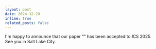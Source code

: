 ```yaml
---
layout: post
date: 2024-12-20
inline: true
related_posts: false
---
```


I'm happy to announce that our paper "" has been accepted to ICS 2025. See you in Salt Lake City.